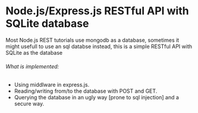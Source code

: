 # Node.js/Express.js RESTful API with SQLite database

Most Node.js REST tutorials use mongodb as a database, sometimes it might usefull to use an sql databse instead, this is a simple RESTful API with SQLite as the database



###### What is implemented: 
- Using middlware in express.js.
- Reading/writing from/to the database with POST and GET.
- Querying the database in an ugly way [prone to sql injection] and a secure way.

